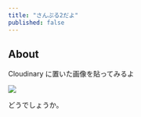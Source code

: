 ```yaml
---
title: "さんぷる2だよ"
published: false
---
```


## About

Cloudinary に置いた画像を貼ってみるよ

<img src="https://res.cloudinary.com/swift-recipes/image/upload/v1621539613/%E3%82%B9%E3%82%AF%E3%83%AA%E3%83%BC%E3%83%B3%E3%82%B7%E3%83%A7%E3%83%83%E3%83%88_2020-12-23_20.13.51_hlzb9l.png" />

どうでしょうか。